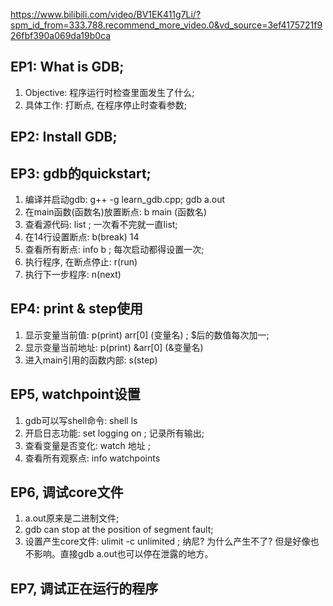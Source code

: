 https://www.bilibili.com/video/BV1EK411g7Li/?spm_id_from=333.788.recommend_more_video.0&vd_source=3ef4175721f926fbf390a069da19b0ca

## EP1: What is GDB; 
1. Objective: 程序运行时检查里面发生了什么; 
2. 具体工作: 打断点, 在程序停止时查看参数; 

## EP2: Install GDB; 

## EP3: gdb的quickstart; 
1. 编译并启动gdb: g++ -g learn_gdb.cpp; gdb a.out 
2. 在main函数(函数名)放置断点: b main (函数名)
3. 查看源代码: list ; 一次看不完就一直list; 
4. 在14行设置断点: b(break) 14
5. 查看所有断点: info b ; 每次启动都得设置一次; 
6. 执行程序, 在断点停止: r(run)
7. 执行下一步程序: n(next)

## EP4: print & step使用
1. 显示变量当前值: p(print) arr[0] (变量名) ; $后的数值每次加一; 
2. 显示变量当前地址: p(print) &arr[0] (&变量名) 
3. 进入main引用的函数内部: s(step) 

## EP5, watchpoint设置
1. gdb可以写shell命令: shell ls
2. 开启日志功能: set logging on ; 记录所有输出;
3. 查看变量是否变化: watch 地址 ;
4. 查看所有观察点: info watchpoints 

## EP6, 调试core文件
1. a.out原来是二进制文件; 
2. gdb can stop at the position of segment fault; 
3. 设置产生core文件: ulimit -c unlimited ; 纳尼? 为什么产生不了? 但是好像也不影响。直接gdb a.out也可以停在泄露的地方。

## EP7, 调试正在运行的程序


